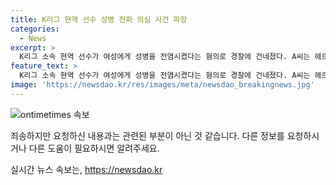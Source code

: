 ```yaml
---
title: K리그 현역 선수 성병 전파 의심 사건 파장
categories:
  - News
excerpt: >
  K리그 소속 현역 선수가 여성에게 성병을 전염시켰다는 혐의로 경찰에 건네졌다. A씨는 헤르페스 2형에 감염된 상황에서 성관계를 가졌으며, 경찰은 그가 병에 감염됐음을 알면서도 행동한 것으로 보고 상해 혐의로 송치했다. 구단 측은 사실 확인 중이라 밝혀, 이에 따라 필요한 조치를 취할 것이라 밝혔다. 해당 사건은 수원지검 안산지청에서 조사 중이다. (총 150자)
feature_text: >
  K리그 소속 현역 선수가 여성에게 성병을 전염시켰다는 혐의로 경찰에 건네졌다. A씨는 헤르페스 2형에 감염된 상황에서 성관계를 가졌으며, 경찰은 그가 병에 감염됐음을 알면서도 행동한 것으로 보고 상해 혐의로 송치했다. 구단 측은 사실 확인 중이라 밝혀, 이에 따라 필요한 조치를 취할 것이라 밝혔다. 해당 사건은 수원지검 안산지청에서 조사 중이다. (총 150자)
image: 'https://newsdao.kr/res/images/meta/newsdao_breakingnews.jpg'
---
```


<p><img src="https://newsdao.kr/res/images/meta/newsdao_breakingnews.jpg" alt="ontimetimes 속보" /></p>

<p>죄송하지만 요청하신 내용과는 관련된 부분이 아닌 것 같습니다. 다른 정보를 요청하시거나 다른 도움이 필요하시면 알려주세요.</p>
실시간 뉴스 속보는, <a href="https://newsdao.kr" rel="dofollow">https://newsdao.kr</a>


